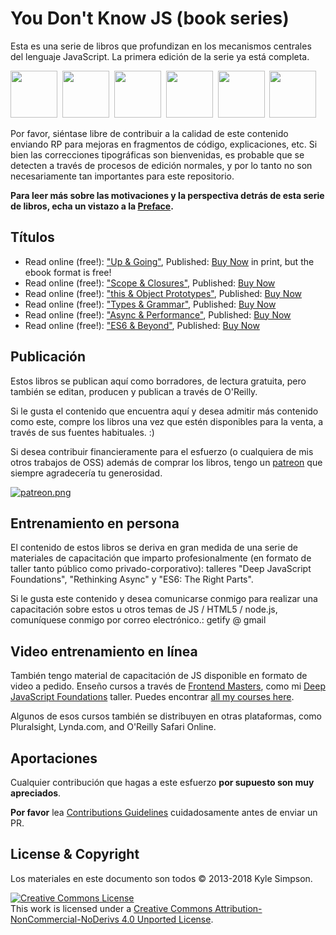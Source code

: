# You Don't Know JS (book series)


Esta es una serie de libros que profundizan en los mecanismos centrales del lenguaje JavaScript. La primera edición de la serie ya está completa.

<a href="http://www.ebooks.com/1993212/you-don-t-know-js-up-going/simpson-kyle/"><img src="up %26 going/cover.jpg" width="75"></a>&nbsp;
<a href="http://www.ebooks.com/1647631/you-don-t-know-js-scope-closures/simpson-kyle/"><img src="scope %26 closures/cover.jpg" width="75"></a>&nbsp;
<a href="http://www.ebooks.com/1734321/you-don-t-know-js-this-object-prototypes/simpson-kyle/"><img src="this %26 object prototypes/cover.jpg" width="75"></a>&nbsp;
<a href="http://www.ebooks.com/1935541/you-don-t-know-js-types-grammar/simpson-kyle/"><img src="types %26 grammar/cover.jpg" width="75"></a>&nbsp;
<a href="http://www.ebooks.com/1977375/you-don-t-know-js-async-performance/simpson-kyle/"><img src="async %26 performance/cover.jpg" width="75"></a>&nbsp;
<a href="http://www.ebooks.com/2481820/you-don-t-know-js-es6-beyond/simpson-kyle/"><img src="es6 %26 beyond/cover.jpg" width="75"></a>

Por favor, siéntase libre de contribuir a la calidad de este contenido enviando RP para mejoras en fragmentos de código, explicaciones, etc. Si bien las correcciones tipográficas son bienvenidas, es probable que se detecten a través de procesos de edición normales, y por lo tanto no son necesariamente tan importantes para este repositorio.

**Para leer más sobre las motivaciones y la perspectiva detrás de esta serie de libros, echa un vistazo a la [Preface](preface.md).**

## Títulos

* Read online (free!): ["Up & Going"](up\%20&\%20going/README.md#you-dont-know-js-up--going), Published: [Buy Now](http://www.ebooks.com/1993212/you-don-t-know-js-up-going/simpson-kyle/) in print, but the ebook format is free!
* Read online (free!): ["Scope & Closures"](scope\%20&\%20closures/README.md#you-dont-know-js-scope--closures), Published: [Buy Now](http://www.ebooks.com/1647631/you-don-t-know-js-scope-closures/simpson-kyle/)
* Read online (free!): ["this & Object Prototypes"](this\%20&\%20object\%20prototypes/README.md#you-dont-know-js-this--object-prototypes), Published: [Buy Now](http://www.ebooks.com/1734321/you-don-t-know-js-this-object-prototypes/simpson-kyle/)
* Read online (free!): ["Types & Grammar"](types\%20&\%20grammar/README.md#you-dont-know-js-types--grammar), Published: [Buy Now](http://www.ebooks.com/1935541/you-don-t-know-js-types-grammar/simpson-kyle/)
* Read online (free!): ["Async & Performance"](async\%20&\%20performance/README.md#you-dont-know-js-async--performance), Published: [Buy Now](http://www.ebooks.com/1977375/you-don-t-know-js-async-performance/simpson-kyle/)
* Read online (free!): ["ES6 & Beyond"](es6\%20&\%20beyond/README.md#you-dont-know-js-es6--beyond), Published: [Buy Now](http://www.ebooks.com/2481820/you-don-t-know-js-es6-beyond/simpson-kyle/)

## Publicación

Estos libros se publican aquí como borradores, de lectura gratuita, pero también se editan, producen y publican a través de O'Reilly.

Si le gusta el contenido que encuentra aquí y desea admitir más contenido como este, compre los libros una vez que estén disponibles para la venta, a través de sus fuentes habituales. :)

Si desea contribuir financieramente para el esfuerzo (o cualquiera de mis otros trabajos de OSS) además de comprar los libros, tengo un [patreon](https://www.patreon.com/getify) que siempre agradecería tu generosidad.

<a href="https://www.patreon.com/getify">[![patreon.png](https://c5.patreon.com/external/logo/become_a_patron_button.png)](https://www.patreon.com/getify)</a>

## Entrenamiento en persona

El contenido de estos libros se deriva en gran medida de una serie de materiales de capacitación que imparto profesionalmente (en formato de taller tanto público como privado-corporativo): talleres "Deep JavaScript Foundations", "Rethinking Async" y "ES6: The Right Parts".

Si le gusta este contenido y desea comunicarse conmigo para realizar una capacitación sobre estos u otros temas de JS / HTML5 / node.js, comuníquese conmigo por correo electrónico.: getify @ gmail

## Video entrenamiento en línea

También tengo material de capacitación de JS disponible en formato de video a pedido. Enseño cursos a través de [Frontend Masters](https://FrontendMasters.com), como mi [Deep JavaScript Foundations](https://frontendmasters.com/courses/javascript-foundations/) 
taller. Puedes encontrar [all my courses here](https://frontendmasters.com/kyle-simpson/).

Algunos de esos cursos también se distribuyen en otras plataformas, como Pluralsight, Lynda.com, and O'Reilly Safari Online.

## Aportaciones

Cualquier contribución que hagas a este esfuerzo **por supuesto son muy apreciados**.

**Por favor** lea [Contributions Guidelines](CONTRIBUTING.md) cuidadosamente antes de enviar un PR.

## License & Copyright

Los materiales en este documento son todos &copy; 2013-2018 Kyle Simpson.

<a rel="license" href="http://creativecommons.org/licenses/by-nc-nd/4.0/"><img alt="Creative Commons License" style="border-width:0" src="https://i.creativecommons.org/l/by-nc-nd/4.0/88x31.png" /></a><br />This work is licensed under a <a rel="license" href="http://creativecommons.org/licenses/by-nc-nd/4.0/">Creative Commons Attribution-NonCommercial-NoDerivs 4.0 Unported License</a>.
